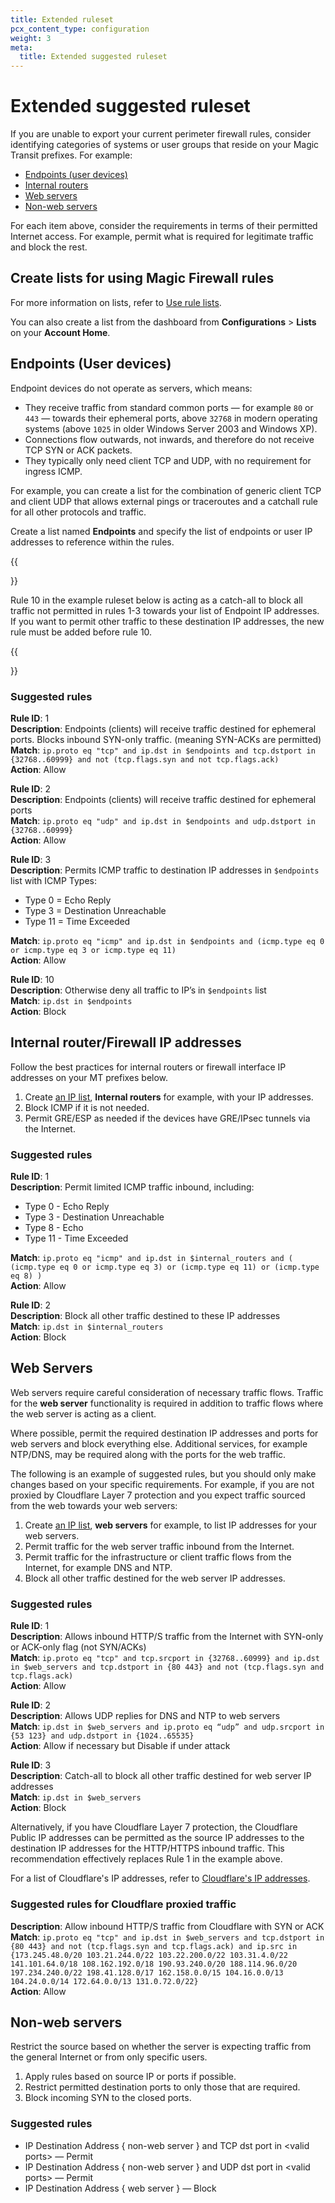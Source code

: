 ```yaml
---
title: Extended ruleset
pcx_content_type: configuration
weight: 3
meta:
  title: Extended suggested ruleset
---
```


# Extended suggested ruleset

If you are unable to export your current perimeter firewall rules, consider identifying categories of systems or user groups that reside on your Magic Transit prefixes. For example:

- [Endpoints (user devices)](#endpoints-user-devices)
- [Internal routers](#internal-routerfirewall-ip-addresses)
- [Web servers](#web-servers)
- [Non-web servers](#non-web-servers)

For each item above, consider the requirements in terms of their permitted Internet access. For example, permit what is required for legitimate traffic and block the rest.

## Create lists for using Magic Firewall rules

For more information on lists, refer to [Use rule lists](/magic-firewall/how-to/use-rules-list/).

You can also create a list from the dashboard from **Configurations** > **Lists** on your **Account Home**.

## Endpoints (User devices)

Endpoint devices do not operate as servers, which means:

- They receive traffic from standard common ports — for example `80` or `443` — towards their ephemeral ports, above `32768` in modern operating systems (above `1025` in older Windows Server 2003 and Windows XP).
- Connections flow outwards, not inwards, and therefore do not receive TCP SYN or ACK packets.
- They typically only need client TCP and UDP, with no requirement for ingress ICMP.

For example, you can create a list for the combination of generic client TCP and client UDP that allows external pings or traceroutes and a catchall rule for all other protocols and traffic.

Create a list named **Endpoints** and specify the list of endpoints or user IP addresses to reference within the rules.

{{<Aside type="note">}}

Rule 10 in the example ruleset below is acting as a catch-all to block all traffic not permitted in rules 1-3 towards your list of Endpoint IP addresses. If you want to permit other traffic to these destination IP addresses, the new rule must be added before rule 10.

{{</Aside>}}

### Suggested rules

**Rule ID**: 1 <br/>
**Description**: Endpoints (clients) will receive traffic destined for ephemeral ports. Blocks inbound SYN-only traffic. (meaning SYN-ACKs are permitted) <br/>
**Match**: `ip.proto eq "tcp" and ip.dst in $endpoints and tcp.dstport in {32768..60999} and not (tcp.flags.syn and not tcp.flags.ack)` <br/>
**Action**: Allow <br/>

**Rule ID**: 2 <br/>
**Description**: Endpoints (clients) will receive traffic destined for ephemeral ports <br/>
**Match**: `ip.proto eq "udp" and ip.dst in $endpoints and udp.dstport in {32768..60999}` <br/>
**Action**: Allow <br/>

**Rule ID**: 3 <br/>
**Description**: Permits ICMP traffic to destination IP addresses in `$endpoints` list with ICMP Types:

- Type 0 = Echo Reply <br/>
- Type 3 = Destination Unreachable <br/>
- Type 11 = Time Exceeded <br/>

**Match**: `ip.proto eq "icmp" and ip.dst in $endpoints and (icmp.type eq 0 or icmp.type eq 3 or icmp.type eq 11)` <br/>
**Action**: Allow <br/>

**Rule ID**: 10 <br/>
**Description**: Otherwise deny all traffic to IP’s in `$endpoints` list <br/>
**Match**: `ip.dst in $endpoints` <br/>
**Action**: Block <br/>

## Internal router/Firewall IP addresses

Follow the best practices for internal routers or firewall interface IP addresses on your MT prefixes below.

1.  Create [an IP list](/waf/tools/lists/custom-lists/#ip-lists), **Internal routers** for example, with your IP addresses.
2.  Block ICMP if it is not needed.
3.  Permit GRE/ESP as needed if the devices have GRE/IPsec tunnels via the Internet.

### Suggested rules

**Rule ID**: 1 <br/>
**Description**: Permit limited ICMP traffic inbound, including:

- Type 0 - Echo Reply
- Type 3 - Destination Unreachable
- Type 8 - Echo
- Type 11 - Time Exceeded <br/>

**Match**: `ip.proto eq "icmp" and ip.dst in $internal_routers and ( (icmp.type eq 0 or icmp.type eq 3) or (icmp.type eq 11) or (icmp.type eq 8) )` <br/>
**Action**: Allow<br/>

**Rule ID**: 2 <br/>
**Description**: Block all other traffic destined to these IP addresses <br/>
**Match**: `ip.dst in $internal_routers` <br/>
**Action**: Block <br/>

## Web Servers

Web servers require careful consideration of necessary traffic flows. Traffic for the **web server** functionality is required in addition to traffic flows where the web server is acting as a client.

Where possible, permit the required destination IP addresses and ports for web servers and block everything else. Additional services, for example NTP/DNS, may be required along with the ports for the web traffic.

The following is an example of suggested rules, but you should only make changes based on your specific requirements. For example, if you are not proxied by Cloudflare Layer 7 protection and you expect traffic sourced from the web towards your web servers:

1.  Create [an IP list](/waf/tools/lists/custom-lists/#ip-lists), **web servers** for example, to list IP addresses for your web servers.
2.  Permit traffic for the web server traffic inbound from the Internet.
3.  Permit traffic for the infrastructure or client traffic flows from the Internet, for example DNS and NTP.
4.  Block all other traffic destined for the web server IP addresses.

### Suggested rules

**Rule ID**: 1 <br/>
**Description**: Allows inbound HTTP/S traffic from the Internet with SYN-only or ACK-only flag (not SYN/ACKs) <br/>
**Match**: `ip.proto eq "tcp" and tcp.srcport in {32768..60999} and ip.dst in $web_servers and tcp.dstport in {80 443} and not (tcp.flags.syn and tcp.flags.ack)` <br/>
**Action**: Allow <br/>

**Rule ID**: 2 <br/>
**Description**: Allows UDP replies for DNS and NTP to web servers <br/>
**Match**: `ip.dst in $web_servers and ip.proto eq “udp” and udp.srcport in {53 123} and udp.dstport in {1024..65535}` <br/>
**Action**: Allow if necessary but Disable if under attack <br/>

**Rule ID**: 3 <br/>
**Description**: Catch-all to block all other traffic destined for web server IP addresses <br/>
**Match**: `ip.dst in $web_servers` <br/>
**Action**: Block <br/>

Alternatively, if you have Cloudflare Layer 7 protection, the Cloudflare Public IP addresses can be permitted as the source IP addresses to the destination IP addresses for the HTTP/HTTPS inbound traffic. This recommendation effectively replaces Rule 1 in the example above.

For a list of Cloudflare's IP addresses, refer to [Cloudflare's IP addresses](https://www.cloudflare.com/ips/).

### Suggested rules for Cloudflare proxied traffic

**Description**: Allow inbound HTTP/S traffic from Cloudflare with SYN or ACK <br/>
**Match**: `ip.proto eq "tcp" and ip.dst in $web_servers and tcp.dstport in {80 443} and not (tcp.flags.syn and tcp.flags.ack) and ip.src in {173.245.48.0/20 103.21.244.0/22 103.22.200.0/22 103.31.4.0/22 141.101.64.0/18 108.162.192.0/18 190.93.240.0/20 188.114.96.0/20 197.234.240.0/22 198.41.128.0/17 162.158.0.0/15 104.16.0.0/13 104.24.0.0/14 172.64.0.0/13 131.0.72.0/22}` <br/>
**Action**: Allow <br/>

## Non-web servers

Restrict the source based on whether the server is expecting traffic from the general Internet or from only specific users.

1.  Apply rules based on source IP or ports if possible.
2.  Restrict permitted destination ports to only those that are required.
3.  Block incoming SYN to the closed ports.

### Suggested rules

- IP Destination Address { non-web server } and TCP dst port in \<valid ports> — Permit
- IP Destination Address { non-web server } and UDP dst port in \<valid ports> — Permit
- IP Destination Address { web server } — Block
